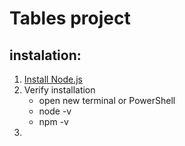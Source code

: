 # Tables project

## instalation:
1. [Install Node.js](https://nodejs.org/en)
2. Verify installation
   - open new terminal or PowerShell
   - node -v
   - npm -v
3.  
 


